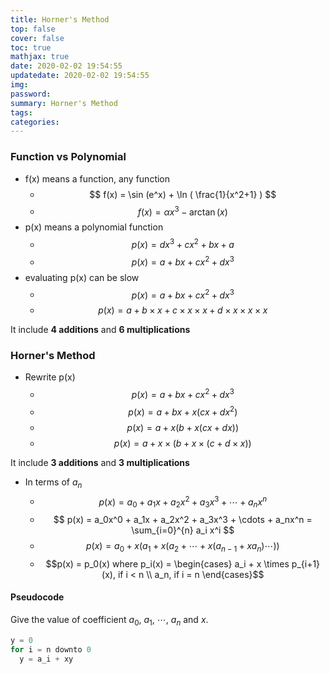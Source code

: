 ```yaml
---
title: Horner's Method
top: false
cover: false
toc: true
mathjax: true
date: 2020-02-02 19:54:55
updatedate: 2020-02-02 19:54:55
img:
password:
summary: Horner's Method
tags:
categories:
---
```


### Function vs Polynomial

- f(x) means a function, any function
  - $$ f(x) = \sin (e^x) + \ln ( \frac{1}{x^2+1} ) $$
  - $$ f(x) = \alpha x^3 - \arctan(x) $$
- p(x) means a polynomial function
  - $$ p(x) = dx^3 + cx^2 + bx + a $$
  - $$ p(x) = a + bx + cx^2 + dx^3 $$
- evaluating p(x) can be slow
  - $$ p(x) = a + bx + cx^2 + dx^3 $$
  - $$ p(x) = a + b \times x + c \times x \times x + d \times x \times x \times x $$

It include **4 additions** and **6 multiplications**
### Horner's Method

- Rewrite p(x)
  - $$ p(x) = a + bx + cx^2 + dx^3 $$
  - $$ p(x) = a + bx + x(cx + dx^2) $$
  - $$ p(x) = a + x(b + x(cx + dx)) $$
  - $$ p(x) = a + x \times (b + x \times (c + d \times x)) $$


It include **3 additions** and **3 multiplications**

- In terms of $a_n$
  - $$ p(x) = a_0 + a_1x + a_2x^2 + a_3x^3 + \cdots + a_nx^n $$
  - $$ p(x) = a_0x^0 + a_1x + a_2x^2 + a_3x^3 + \cdots + a_nx^n  = \sum_{i=0}^{n} a_i x^i $$
  - $$ p(x) = a_0 +x(a_1 + x(a_2 + \cdots + x(a_{n-1} + xa_n    ) \cdots )) $$
  - $$p(x) = p_0(x) where p_i(x) = \begin{cases} a_i + x \times p_{i+1}(x), if i < n \\ a_n, if i = n \end{cases}$$

#### Pseudocode

Give the value of coefficient $a_0$, $a_1$, $\cdots$, $a_n$ and $x$.

```python
y = 0
for i = n downto 0
  y = a_i + xy
```

  



